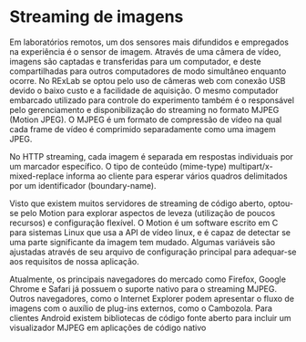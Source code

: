 # Streaming de imagens

  Em laboratórios remotos, um dos sensores mais difundidos e empregados na experiência é o 
sensor de imagem. Através de uma câmera de vídeo, imagens são captadas e transferidas para 
um computador, e deste compartilhadas para outros computadores de modo simultâneo 
enquanto ocorre. 
No RExLab se optou pelo uso de câmeras web com conexão USB devido o baixo custo e a 
facilidade de aquisição. O mesmo computador embarcado utilizado para controle do 
experimento também é o responsável pelo gerenciamento e disponibilização do streaming no 
formato MJPEG (Motion JPEG). O MJPEG é um formato de compressão de vídeo na qual cada 
frame de vídeo é comprimido separadamente como uma imagem JPEG.

  No HTTP streaming, cada imagem é separada em respostas individuais por um marcador 
específico. O tipo de conteúdo (mime-type) multipart/x-mixed-replace informa ao cliente para 
esperar vários quadros delimitados por um identificador (boundary-name). 

  Visto que existem muitos servidores de streaming de código aberto, optou-se pelo Motion para 
explorar aspectos de leveza (utilização de poucos recursos) e configuração flexível. O Motion é 
um software escrito em C para sistemas Linux que usa a API de vídeo linux, e é capaz de detectar 
se uma parte significante da imagem tem mudado. Algumas variáveis são ajustadas através de 
seu arquivo de configuração principal para adequar-se aos requisitos de nossa aplicação.

  Atualmente, os principais navegadores do mercado como Firefox, Google Chrome e Safari já 
possuem o suporte nativo para o streaming MJPEG. Outros navegadores, como o Internet 
Explorer podem apresentar o fluxo de imagens com o auxílio de plug-ins externos, como o 
Cambozola. Para clientes Android existem bibliotecas de código fonte aberto para incluir um 
visualizador MJPEG em aplicações de código nativo
